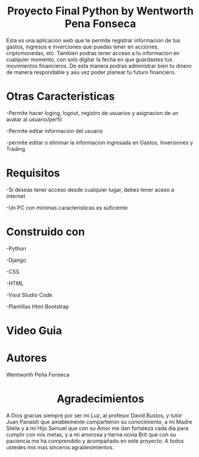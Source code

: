 <h1 align="center"> Proyecto Final Python by Wentworth Pena Fonseca </h1>

Esta es una aplicacion web que te permite registrar informacion de tus gastos, ingresos e inverciones que puedas tener en acciones, criptomonedas, etc.
Tambien podras tener acceso a tu informacion en cualquier momento, con solo digitar la fecha en que guardastes tus movimientos financieros. De esta manera podras administrar bien tu dinero de manera respondable y asu vez poder planear tu futuro financiero.


<h1 align="left">Otras Caracteristicas</h1>

-Permite hacer loging, logout, registro de usuarios y asignacion de un avatar al usuario/perfil

-Permite editar informacion del usuario

-permite editar o eliminar la informacion ingresada en Gastos, Inversiones y Trading 


<h1 align="left">Requisitos</h1>

-Si deseas tener acceso desde cualquier lugar, debes tener aceso a internet

-Un PC con minimas caracteristicas es suficiente 


<h1 align="left">Construido con</h1>

-Python

-Django

-CSS

-HTML

-Visul Studio Code

-Plantillas Html Bootstrap


<h1 align="left">Video Guia</h1>


<h1 align="left">Autores</h1>

Wentworth Peña Fonseca


<h1 align="center">Agradecimientos</h1>

A Dios gracias siempre por ser mi Luz, al profesor David Bustos, y tutor Juan Panasiti que amablemente compartieron su conocimiento, a mi Madre Stella
y a mi Hijo Samuel que con su Amor me dan fortaleza cada dia para cumplir con mis metas, y a mi amorosa y tierna novia Brit que con su paciencia me ha comprendido y acompañado en este proyecto. A todos ustedes mis mas sinceros agradesimientos.
